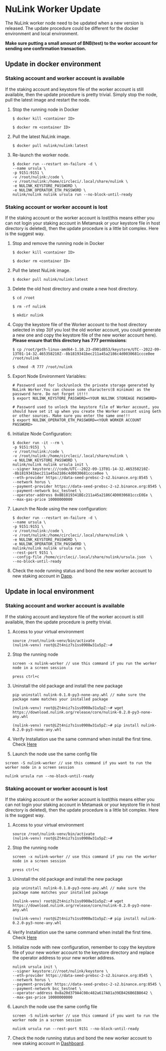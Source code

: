 # NuLink Worker Update

The NuLink worker node need to be updated when a new version is released. The update procedure could be different for the docker environment and local environment.

**Make sure putting a small amount of BNB(test) to the worker account for sending one confirmation transaction.**




## Update in docker environment

### Staking account and worker account is available

If the staking account and keystore file of the worker account is still available, then the update procedure is pretty trivial. Simply stop the node, pull the latest image and restart the node.

1. Stop the running node in Docker  
    ```shell
    $ docker kill <container ID>
    
    $ docker rm <container ID>
    ```

2. Pull the latest NuLink image.  
    ```shell
    $ docker pull nulink/nulink:latest
    ```

3.  Re-launch the worker node.  
    ```shell
    $ docker run --restart on-failure -d \
    --name ursula \
    -p 9151:9151 \
    -v /root/nulink:/code \
    -v /root/nulink:/home/circleci/.local/share/nulink \
    -e NULINK_KEYSTORE_PASSWORD \
    -e NULINK_OPERATOR_ETH_PASSWORD \
    nulink/nulink nulink ursula run --no-block-until-ready
    ```

### Staking account or worker account is lost

If the staking account or the worker account is lost(this means either you can not login your staking account in Metamask or your keystore file in host directory is deleted), then the update procedure is a little bit complex. Here is the suggest way.

1.  Stop and remove the running node in Docker  
     ```shell
    $ docker kill <container ID>

    $ docker rm <container ID>
     ```

2.  Pull the latest NuLink image.  
    ```shell
    $ docker pull nulink/nulink:latest
    ```

3.  Delete the old host directory and create a new host directory.  
    ```shell
    $ cd /root
    
    $ rm -rf nulink

    $ mkdir nulink
    ```

4.  Copy the keystore file of the Worker account to the host directory selected in step 3(if you lost the old worker account, you could generate a new one and copy the keystore file of the new worker account here). **Please ensure that this directory has 777 permissions**:  
    ```shell
    $ cp /root/geth-linux-amd64-1.10.23-d901d853/keystore/UTC--2022-09-13T01-14-32.465358210Z--8b1819341bec211a45a2186c4d0030681ccce0ee /root/nulink

    $ chmod -R 777 /root/nulink
    ```
5. Export Node Environment Variables:   
    ```shell
    # Password used for lock/unlock the private storage generated by NuLink Worker.You can choose some characters(8 minimum) as the password here. Do not forget it!!!
    $ export NULINK_KEYSTORE_PASSWORD=<YOUR NULINK STOREAGE PASSWORD>

    # Password used to unlock the keystore file of Worker account, you should have set it up when you create the Worker account using Geth or other sources. Make sure you enter the same one!!!
    $ export NULINK_OPERATOR_ETH_PASSWORD=<YOUR WORKER ACCOUNT PASSWORD>
    ```


6. Initialize Node Configuration:    

    ```shell
    $ docker run -it --rm \
    -p 9151:9151  \
    -v /root/nulink:/code \
    -v /root/nulink:/home/circleci/.local/share/nulink \
    -e NULINK_KEYSTORE_PASSWORD \
    nulink/nulink nulink ursula init \
    --signer keystore:///code/UTC--2022-09-13T01-14-32.465358210Z--8b1819341bec211a45a2186c4d0030681ccce0ee \
    --eth-provider https://data-seed-prebsc-2-s2.binance.org:8545 \
    --network horus \
    --payment-provider https://data-seed-prebsc-2-s2.binance.org:8545 \
    --payment-network bsc_testnet \
    --operator-address 0x8B1819341BEc211a45a2186C4D0030681cccE0Ee \
    --max-gas-price 10000000000
    ```

7. Launch the Node using the new configuration:   

    ```shell
    $ docker run --restart on-failure -d \
    --name ursula \
    -p 9151:9151 \
    -v /root/nulink:/code \
    -v /root/nulink:/home/circleci/.local/share/nulink \
    -e NULINK_KEYSTORE_PASSWORD \
    -e NULINK_OPERATOR_ETH_PASSWORD \
    nulink/nulink nulink ursula run \
    --rest-port 9151 \
    --config-file /home/circleci/.local/share/nulink/ursula.json  \
    --no-block-until-ready
    ```

8. Check the node running status and bond the new worker account to new staking account in [Dapp](https://test-staking.nulink.org/).  

## Update in local environment

### Staking account and worker account is available

If the staking account and keystore file of the worker account is still available, then the update procedure is pretty trivial.

1. Access to your virtual environment  
   ```shell
   source /root/nulink-venv/bin/activate
   (nulink-venv) root@iZt4niz7s1ss0908w31u5pZ:~#    
   ```

2. Stop the running node   
   ```shell
   screen -x nulink-worker // use this command if you run the worker node in a screen session

   press ctrl+c
   ```

3. Uninstall the old package and install the new package   
   ```shell
   pip uninstall nulink-0.1.0-py3-none-any.whl // make sure the package name matches your installed package
      
   (nulink-venv) root@iZt4niz7s1ss0908w31u5pZ:~# wget https://download.nulink.org/release/core/nulink-0.2.0-py3-none-any.whl
      
   (nulink-venv) root@iZt4niz7s1ss0908w31u5pZ:~# pip install nulink-0.2.0-py3-none-any.whl
   ```

4.   Verify Installation use the same command when install the first time.  Check [Here](https://docs.nulink.org/products/nulink_worker/worker_install#local-install) 

5.  Launch the node use the same config file   
   ```shell
   screen -S nulink-worker // use this command if you want to run the worker node in a screen session
      
   nulink ursula run --no-block-until-ready
   ```

### Staking account or worker account is lost

If the staking account or the worker account is lost(this means either you can not login your staking account in Metamask or your keystore file in host directory is deleted), then the update procedure is a little bit complex. Here is the suggest way.

1. Access to your virtual environment  
   ```shell
   source /root/nulink-venv/bin/activate
   (nulink-venv) root@iZt4niz7s1ss0908w31u5pZ:~#    
   ```

2. Stop the running node  
   ```shell
   screen -x nulink-worker // use this command if you run the worker node in a screen session

   press ctrl+c
   ```

3. Uninstall the old package and install the new package  
   ```shell
   pip uninstall nulink-0.1.0-py3-none-any.whl // make sure the package name matches your installed package
      
   (nulink-venv) root@iZt4niz7s1ss0908w31u5pZ:~# wget https://download.nulink.org/release/core/nulink-0.2.0-py3-none-any.whl
      
   (nulink-venv) root@iZt4niz7s1ss0908w31u5pZ:~# pip install nulink-0.2.0-py3-none-any.whl
   ```

4. Verify Installation use the same command when install the first time.  Check [Here](https://docs.nulink.org/products/nulink_worker/worker_install#local-install)  


5. Initialize node with new configuration, remember to copy the keystore file of your new worker account to the keystore directory and replace the operator address to your new worker address.  
   ```shell
   nulink ursula init \
   --signer keystore:///root/nulink/keystore \
   --eth-provider https://data-seed-prebsc-2-s2.binance.org:8545 \
   --network horus \
   --payment-provider https://data-seed-prebsc-2-s2.binance.org:8545 \
   --payment-network bsc_testnet \
   --operator-address 0x8a20d379A4C08c482a617A81a39EB426B6EB8642 \
   --max-gas-price 10000000000
   ```
   
6. Launch the node use the same config file  
   ```shell
   screen -S nulink-worker // use this command if you want to run the worker node in a screen session
      
   nulink ursula run --rest-port 9151 --no-block-until-ready
   ```
7. Check the node running status and bond the new worker account to new staking account in [Dashboard](https://test-staking.nulink.org/).    